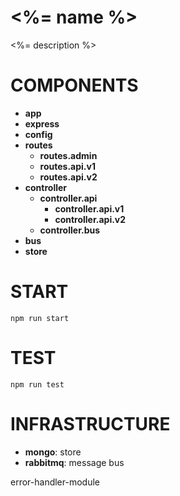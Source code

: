 # <%= name %>

<%= description %>

# COMPONENTS
- __app__
- __express__
- __config__
- __routes__
    - __routes.admin__
    - __routes.api.v1__
    - __routes.api.v2__
- __controller__
    - __controller.api__
        - __controller.api.v1__
        - __controller.api.v2__
    - __controller.bus__
- __bus__
- __store__

# START
`npm run start`

# TEST
`npm run test`

# INFRASTRUCTURE
- __mongo__: store
- __rabbitmq__: message bus


error-handler-module